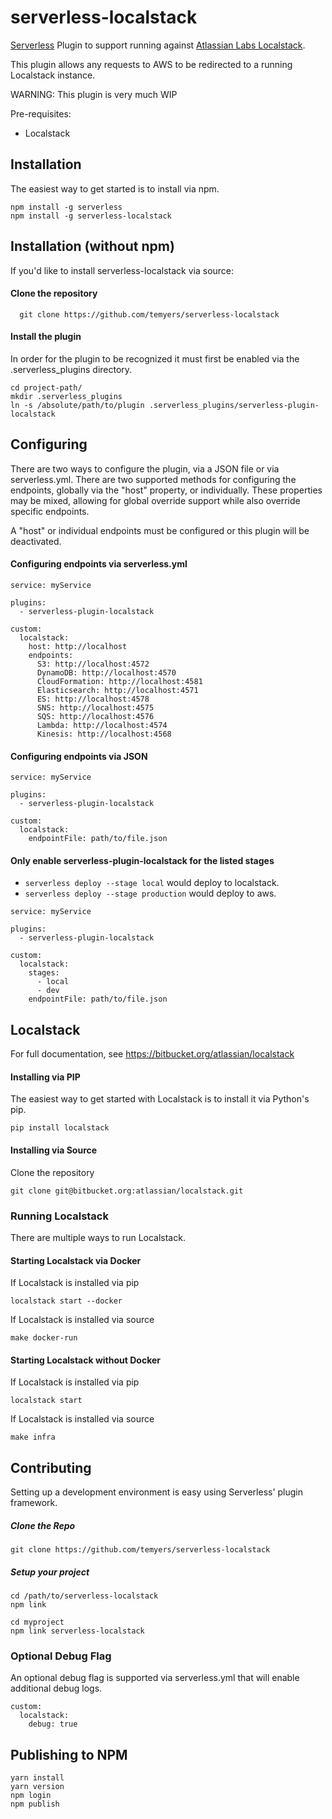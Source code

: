 # serverless-localstack
[Serverless](https://serverless.com/) Plugin to support running against [Atlassian Labs Localstack](https://github.com/atlassian/localstack).

This plugin allows any requests to AWS to be redirected to a running Localstack instance.

WARNING: This plugin is very much WIP

Pre-requisites:
* Localstack

## Installation

The easiest way to get started is to install via npm.

    npm install -g serverless
    npm install -g serverless-localstack

## Installation (without npm)

If you'd like to install serverless-localstack via source:

#### Clone the repository
      git clone https://github.com/temyers/serverless-localstack

#### Install the plugin

In order for the plugin to be recognized it must first be enabled via the .serverless_plugins directory.

```
cd project-path/
mkdir .serverless_plugins
ln -s /absolute/path/to/plugin .serverless_plugins/serverless-plugin-localstack
```

## Configuring

There are two ways to configure the plugin, via a JSON file or via serverless.yml. There are two supported methods for
configuring the endpoints, globally via the "host" property, or individually. These properties may be mixed, allowing for
global override support while also override specific endpoints.

A "host" or individual endpoints must be configured or this plugin will be deactivated.

#### Configuring endpoints via serverless.yml

```
service: myService

plugins:
  - serverless-plugin-localstack

custom:
  localstack:
    host: http://localhost
    endpoints:
      S3: http://localhost:4572
      DynamoDB: http://localhost:4570
      CloudFormation: http://localhost:4581
      Elasticsearch: http://localhost:4571
      ES: http://localhost:4578
      SNS: http://localhost:4575
      SQS: http://localhost:4576
      Lambda: http://localhost:4574
      Kinesis: http://localhost:4568
```

#### Configuring endpoints via JSON

```
service: myService

plugins:
  - serverless-plugin-localstack

custom:
  localstack:
    endpointFile: path/to/file.json
```

#### Only enable serverless-plugin-localstack for the listed stages
* ```serverless deploy --stage local``` would deploy to localstack.
* ```serverless deploy --stage production``` would deploy to aws.

```
service: myService

plugins:
  - serverless-plugin-localstack

custom:
  localstack:
    stages:
      - local
      - dev
    endpointFile: path/to/file.json
```

## Localstack

For full documentation, see https://bitbucket.org/atlassian/localstack

#### Installing via PIP

The easiest way to get started with Localstack is to install it via Python's pip.

```
pip install localstack
```

#### Installing via Source

Clone the repository
```
git clone git@bitbucket.org:atlassian/localstack.git
```

### Running Localstack

There are multiple ways to run Localstack.

#### Starting Localstack via Docker

If Localstack is installed via pip

```
localstack start --docker
```

If Localstack is installed via source

```
make docker-run
```

#### Starting Localstack without Docker

If Localstack is installed via pip

```
localstack start
```

If Localstack is installed via source

```
make infra
```

## Contributing

Setting up a development environment is easy using Serverless' plugin framework.

##### Clone the Repo

```
git clone https://github.com/temyers/serverless-localstack
```

##### Setup your project

```
cd /path/to/serverless-localstack
npm link

cd myproject
npm link serverless-localstack
```

### Optional Debug Flag

An optional debug flag is supported via serverless.yml that will enable additional debug logs.

```
custom:
  localstack:
    debug: true
```

## Publishing to NPM

```
yarn install
yarn version
npm login
npm publish

```
